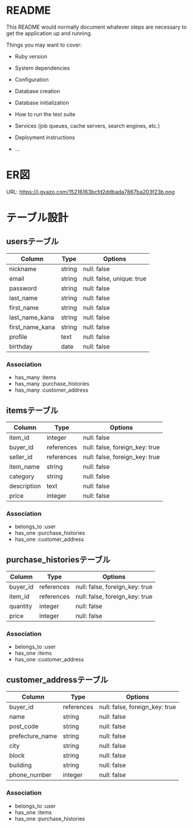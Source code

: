 # README

This README would normally document whatever steps are necessary to get the
application up and running.

Things you may want to cover:

* Ruby version

* System dependencies

* Configuration

* Database creation

* Database initialization

* How to run the test suite

* Services (job queues, cache servers, search engines, etc.)

* Deployment instructions

* ...

# ER図
URL: https://i.gyazo.com/15216163bcfd2ddbada7867ba203f23b.png

# テーブル設計

## usersテーブル

| Column          | Type   | Options                   |
| --------------- | -------| ------------------------- |
| nickname        | string | null: false               |
| email           | string | null: false, unique: true |
| password        | string | null: false               |
| last_name       | string | null: false               |
| first_name      | string | null: false               |
| last_name_kana  | string | null: false               |
| first_name_kana | string | null: false               |
| profile         | text   | null: false               |
| birthday        | date   | null: false               |

### Association

- has_many :items
- has_many :purchase_histories
- has_many :customer_address

## itemsテーブル

| Column      | Type       | Options                        |
| ----------- | ---------- | -------------------------      |
| item_id     | integer    | null: false                    |
| buyer_id    | references | null: false, foreign_key: true |
| seller_id   | references | null: false, foreign_key: true |
| item_name   | string     | null: false                    |
| category    | string     | null: false                    |
| description | text       | null: false                    |
| price       | integer    | null: false                    |

### Association

- belongs_to :user
- has_one :purchase_histories
- has_one :customer_address

## purchase_historiesテーブル

| Column   | Type       | Options                        |
| -------- | ---------- | -------------------------      |
| buyer_id | references | null: false, foreign_key: true |
| item_id  | references | null: false, foreign_key: true |
| quantity | integer    | null: false                    |
| price    | integer    | null: false                    |

### Association

- belongs_to :user
- has_one :items
- has_one :customer_address

## customer_addressテーブル

| Column          | Type       | Options                        |
| --------------- | ---------- | -------------------------      |
| buyer_id        | references | null: false, foreign_key: true |
| name            | string     | null: false                    |
| post_code       | string     | null: false                    |
| prefecture_name | string     | null: false                    | 
| city            | string     | null: false                    |
| block           | string     | null: false                    |
| building        | string     | null: false                    |
| phone_number    | integer    | null: false                    |

### Association

- belongs_to :user
- has_one :items
- has_one :purchase_histories